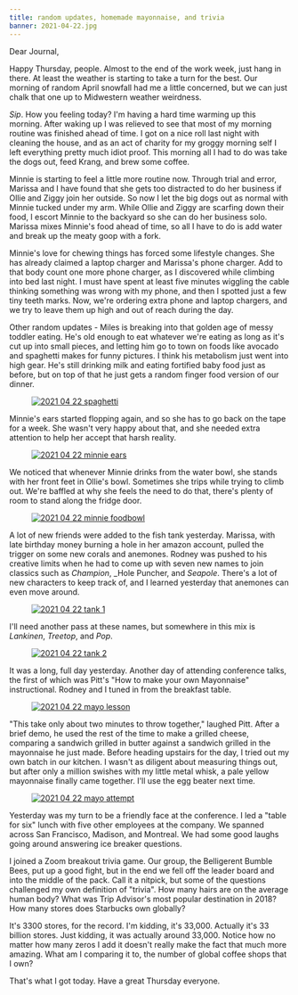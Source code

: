 ```yaml
---
title: random updates, homemade mayonnaise, and trivia
banner: 2021-04-22.jpg
---
```


Dear Journal,

Happy Thursday, people.  Almost to the end of the work week, just hang
in there.  At least the weather is starting to take a turn for the
best.  Our morning of random April snowfall had me a little concerned,
but we can just chalk that one up to Midwestern weather weirdness.

_Sip_.  How you feeling today?  I'm having a hard time warming up this
morning.  After waking up I was relieved to see that most of my
morning routine was finished ahead of time.  I got on a nice roll last
night with cleaning the house, and as an act of charity for my groggy
morning self I left everything pretty much idiot proof.  This morning
all I had to do was take the dogs out, feed Krang, and brew some
coffee.

Minnie is starting to feel a little more routine now.  Through trial
and error, Marissa and I have found that she gets too distracted to do
her business if Ollie and Ziggy join her outside.  So now I let the
big dogs out as normal with Minnie tucked under my arm.  While Ollie
and Ziggy are scarfing down their food, I escort Minnie to the
backyard so she can do her business solo.  Marissa mixes Minnie's food
ahead of time, so all I have to do is add water and break up the meaty
goop with a fork.

Minnie's love for chewing things has forced some lifestyle changes.
She has already claimed a laptop charger and Marissa's phone charger.
Add to that body count one more phone charger, as I discovered while
climbing into bed last night.  I must have spent at least five minutes
wiggling the cable thinking something was wrong with my phone, and
then I spotted just a few tiny teeth marks.  Now, we're ordering extra
phone and laptop chargers, and we try to leave them up high and out of
reach during the day.

Other random updates - Miles is breaking into that golden age of messy
toddler eating.  He's old enough to eat whatever we're eating as long
as it's cut up into small pieces, and letting him go to town on foods
like avocado and spaghetti makes for funny pictures.  I think his
metabolism just went into high gear.  He's still drinking milk and
eating fortified baby food just as before, but on top of that he just
gets a random finger food version of our dinner.

<figure>
<a href="/images/2021-04-22-spaghetti.jpg">
<img alt="2021 04 22 spaghetti" src="/images/2021-04-22-spaghetti.jpg"/>
</a>
</figure>

Minnie's ears started flopping again, and so she has to go back on the
tape for a week.  She wasn't very happy about that, and she needed
extra attention to help her accept that harsh reality.

<figure>
<a href="/images/2021-04-22-minnie-ears.jpg">
<img alt="2021 04 22 minnie ears" src="/images/2021-04-22-minnie-ears.jpg"/>
</a>
</figure>

We noticed that whenever Minnie drinks from the water bowl, she stands
with her front feet in Ollie's bowl.  Sometimes she trips while trying
to climb out.  We're baffled at why she feels the need to do that,
there's plenty of room to stand along the fridge door.

<figure>
<a href="/images/2021-04-22-minnie-foodbowl.jpg">
<img alt="2021 04 22 minnie foodbowl" src="/images/2021-04-22-minnie-foodbowl.jpg"/>
</a>
</figure>

A lot of new friends were added to the fish tank yesterday.  Marissa,
with late birthday money burning a hole in her amazon account, pulled
the trigger on some new corals and anemones.  Rodney was pushed to his
creative limits when he had to come up with seven new names to join
classics such as _Champion_, _Hole Puncher, and _Seapole_.  There's a
lot of new characters to keep track of, and I learned yesterday that
anemones can even move around.

<figure>
<a href="/images/2021-04-22-tank-1.jpg">
<img alt="2021 04 22 tank 1" src="/images/2021-04-22-tank-1.jpg"/>
</a>
</figure>

I'll need another pass at these names, but somewhere in this mix is
_Lankinen_, _Treetop_, and _Pop_.

<figure>
<a href="/images/2021-04-22-tank-2.jpg">
<img alt="2021 04 22 tank 2" src="/images/2021-04-22-tank-2.jpg"/>
</a>
</figure>

It was a long, full day yesterday.  Another day of attending
conference talks, the first of which was Pitt's "How to make your own
Mayonnaise" instructional.  Rodney and I tuned in from the breakfast
table.

<figure>
<a href="/images/2021-04-22-mayo-lesson.jpg">
<img alt="2021 04 22 mayo lesson" src="/images/2021-04-22-mayo-lesson.jpg"/>
</a>
</figure>

"This take only about two minutes to throw together," laughed Pitt.
After a brief demo, he used the rest of the time to make a grilled
cheese, comparing a sandwich grilled in butter against a sandwich
grilled in the mayonnaise he just made.  Before heading upstairs for
the day, I tried out my own batch in our kitchen.  I wasn't as
diligent about measuring things out, but after only a million swishes
with my little metal whisk, a pale yellow mayonnaise finally came
together.  I'll use the egg beater next time.

<figure>
<a href="/images/2021-04-22-mayo-attempt.jpg">
<img alt="2021 04 22 mayo attempt" src="/images/2021-04-22-mayo-attempt.jpg"/>
</a>
</figure>

Yesterday was my turn to be a friendly face at the conference.  I led
a "table for six" lunch with five other employees at the company.  We
spanned across San Francisco, Madison, and Montreal.  We had some good
laughs going around answering ice breaker questions.

I joined a Zoom breakout trivia game.  Our group, the Belligerent
Bumble Bees, put up a good fight, but in the end we fell off the
leader board and into the middle of the pack.  Call it a nitpick, but
some of the questions challenged my own definition of "trivia".  How
many hairs are on the average human body?  What was Trip Advisor's
most popular destination in 2018?  How many stores does Starbucks own
globally?

It's 3300 stores, for the record.  I'm kidding, it's 33,000.  Actually
it's 33 billion stores.  Just kidding, it was actually around 33,000.
Notice how no matter how many zeros I add it doesn't really make the
fact that much more amazing.  What am I comparing it to, the number of
global coffee shops that I own?

That's what I got today.  Have a great Thursday everyone.
